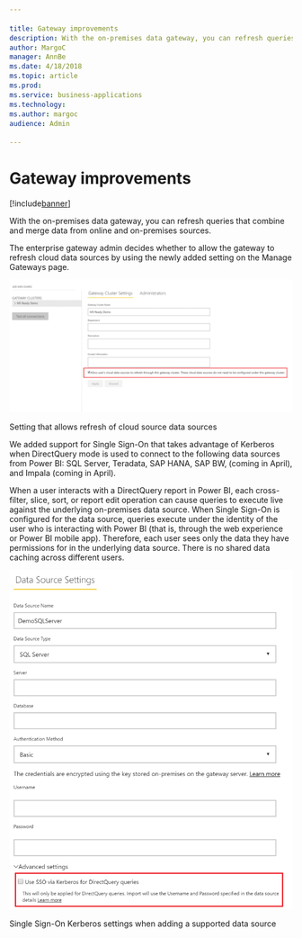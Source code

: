 ```yaml
---

title: Gateway improvements
description: With the on-premises data gateway, you can refresh queries that combine and merge data from online and on-premises sources.
author: MargoC
manager: AnnBe
ms.date: 4/18/2018
ms.topic: article
ms.prod: 
ms.service: business-applications
ms.technology: 
ms.author: margoc
audience: Admin

---
```

#  Gateway improvements




[!include[banner](../../../includes/banner.md)]

With the on-premises data gateway, you can refresh queries that combine and
merge data from online and on-premises sources.

The enterprise gateway admin decides whether to allow the gateway to refresh
cloud data sources by using the newly added setting on the Manage Gateways page.

![Screenshot of the setting that allows refresh of cloud source data](media/index-1.png "Screenshot of the setting that allows refresh of cloud source data")
<!-- gateway_mashup.png -->


Setting that allows refresh of cloud source data sources

We added support for Single Sign-On that takes advantage of Kerberos when
DirectQuery mode is used to connect to the following data sources from Power BI:
SQL Server, Teradata, SAP HANA, SAP BW, (coming in April), and Impala (coming in
April).

When a user interacts with a DirectQuery report in Power BI, each cross-filter,
slice, sort, or report edit operation can cause queries to execute live against
the underlying on-premises data source. When Single Sign-On is configured for
the data source, queries execute under the identity of the user who is
interacting with Power BI (that is, through the web experience or Power BI
mobile app). Therefore, each user sees only the data they have permissions for
in the underlying data source. There is no shared data caching across different
users.

![Screenshot of the single sign-on Kerberos settings when adding a supported data source](media/index-2.png "Screenshot of the single sign-on Kerberos settings when adding a supported data source")
<!-- gateway_SSO.png -->


Single Sign-On Kerberos settings when adding a supported data source
